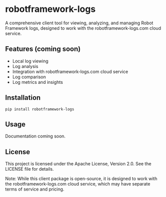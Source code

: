 # robotframework-logs

A comprehensive client tool for viewing, analyzing, and managing Robot Framework logs, designed to work with the robotframework-logs.com cloud service.

## Features (coming soon)

- Local log viewing
- Log analysis
- Integration with robotframework-logs.com cloud service
- Log comparison
- Log metrics and insights

## Installation

```
pip install robotframework-logs
```

## Usage

Documentation coming soon.

## License

This project is licensed under the Apache License, Version 2.0. See the LICENSE file for details.

Note: While this client package is open-source, it is designed to work with the robotframework-logs.com cloud service, which may have separate terms of service and pricing.
